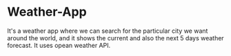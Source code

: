 # Weather-App
It's a weather app where we can search for the particular city we want around the world, and it shows the current and also the next 5 days weather forecast. It uses opean weather API.
